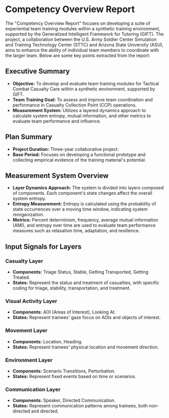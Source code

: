 
# Competency Overview Report

The "Competency Overview Report" focuses on developing a suite of experiential team training modules within a synthetic training environment, supported by the Generalized Intelligent Framework for Tutoring (GIFT). The project, a collaboration between the U.S. Army Soldier Center Simulation and Training Technology Center (STTC) and Arizona State University (ASU), aims to enhance the ability of individual team members to coordinate with the larger team. Below are some key points extracted from the report:

## Executive Summary
- **Objective:** To develop and evaluate team training modules for Tactical Combat Casualty Care within a synthetic environment, supported by GIFT.
- **Team Training Goal:** To assess and improve team coordination and performance in Casualty Collection Point (CCP) operations.
- **Measurement System:** Utilizes a layered dynamics approach to calculate system entropy, mutual information, and other metrics to evaluate team performance and influence.

## Plan Summary
- **Project Duration:** Three-year collaborative project.
- **Base Period:** Focuses on developing a functional prototype and collecting empirical evidence of the training material's potential.

## Measurement System Overview
- **Layer Dynamics Approach:** The system is divided into layers composed of components. Each component's state changes affect the overall system entropy.
- **Entropy Measurement:** Entropy is calculated using the probability of state occurrences over a moving time window, indicating system reorganization.
- **Metrics:** Percent determinism, frequency, average mutual information (AMI), and entropy over time are used to evaluate team performance measures such as relaxation time, adaptation, and resilience.

## Input Signals for Layers

### Casualty Layer
- **Components:** Triage Status, Stable, Getting Transported, Getting Treated.
- **States:** Represent the status and treatment of casualties, with specific coding for triage, stability, transportation, and treatment.

### Visual Activity Layer
- **Components:** AOI (Areas of Interest), Looking At.
- **States:** Represent trainees' gaze focus on AOIs and objects of interest.

### Movement Layer
- **Components:** Location, Heading.
- **States:** Represent trainees' physical location and movement direction.

### Environment Layer
- **Components:** Scenario Transitions, Perturbation.
- **States:** Represent fixed events based on time or scenarios.

### Communication Layer
- **Components:** Speaker, Directed Communication.
- **States:** Represent communication patterns among trainees, both non-directed and directed.
